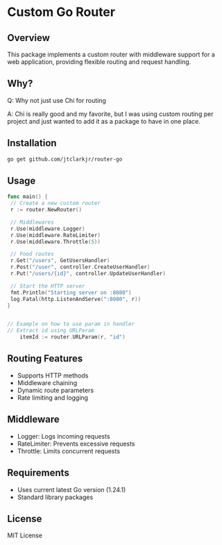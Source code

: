 # Custom Go Router

## Overview
This package implements a custom router with middleware support for a web application, providing flexible routing and request handling.

## Why?
Q: Why not just use Chi for routing

A: Chi is really good and my favorite, but I was using custom routing per project and just wanted to add it as a package to have in one place.

## Installation

```bash
go get github.com/jtclarkjr/router-go
```

## Usage

```go
func main() {
 // Create a new custom router
 r := router.NewRouter()

 // Middlewares
 r.Use(middleware.Logger)
 r.Use(middleware.RateLimiter)
 r.Use(middleware.Throttle(5))

 // Food routes
 r.Get("/users", GetUsersHandler)
 r.Post("/user", controller.CreateUserHandler)
 r.Put("/users/{id}", controller.UpdateUserHandler)

 // Start the HTTP server
 fmt.Println("Starting server on :8080")
 log.Fatal(http.ListenAndServe(":8080", r))
}


// Example on how to use param in handler
// Extract id using URLParam
	itemId := router.URLParam(r, "id")
```

## Routing Features
- Supports HTTP methods
- Middleware chaining
- Dynamic route parameters
- Rate limiting and logging

## Middleware
- Logger: Logs incoming requests
- RateLimiter: Prevents excessive requests
- Throttle: Limits concurrent requests

## Requirements
- Uses current latest Go version (1.24.1)
- Standard library packages

## License
MIT License
